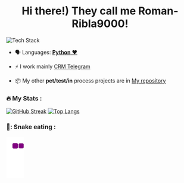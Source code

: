 
<h1 align="center"> Hi there!) They call me Roman-Ribla9000!</h1> 
<p align="left"><img src="https://skillicons.dev/icons?i=python,selenium,idea,postgres,redis,git,github,bash,docker,bots,linux&perline=16" alt="Tech Stack" /> </p>

- 🗣 Languages: [**Python** ❤️](https://python.org/)

- ⚡️ I work mainly [CRM Telegram](https://github.com/ribla9000/SomePartOf-TG-bot)

- 📦 My other **pet/test/in** process projects are in [My repository](https://github.com/ribla9000/?tab=repositories)
### :fire: My Stats :
[![GitHub Streak](http://github-readme-streak-stats.herokuapp.com?user=ribla9000&theme=dark&background=000000)](https://git.io/streak-stats)
[![Top Langs](https://github-readme-stats.vercel.app/api/top-langs/?username=ribla9000&layout=compact&theme=vision-friendly-dark)](https://github.com/anuraghazra/github-readme-stats)

### 🐍: Snake eating :

![snake gif](https://github.com/ribla9000/ribla9000/blob/output/github-contribution-grid-snake.gif)
